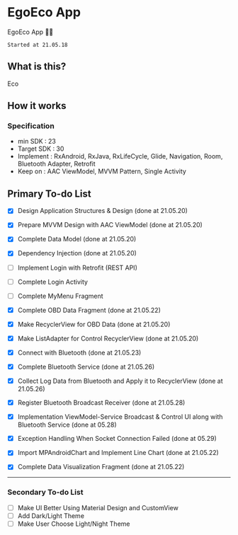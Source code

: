 # EgoEco App

EgoEco App 🏃‍♂


`Started at 21.05.18`


## What is this?

Eco

## How it works
### Specification
- min SDK : 23
- Target SDK : 30  
- Implement : RxAndroid, RxJava, RxLifeCycle, Glide, Navigation, Room, Bluetooth Adapter, Retrofit
- Keep on : AAC ViewModel, MVVM Pattern, Single Activity

## Primary To-do List 
- [X] Design Application Structures & Design (done at 21.05.20)
- [X] Prepare MVVM Design with AAC ViewModel (done at 21.05.20)
- [X] Complete Data Model (done at 21.05.20)
- [X] Dependency Injection (done at 21.05.20)
- [ ] Implement Login with Retrofit (REST API)
- [ ] Complete Login Activity
- [ ] Complete MyMenu Fragment
- [X] Complete OBD Data Fragment (done at 21.05.22)
- [X] Make RecyclerView for OBD Data (done at 21.05.20)
- [X] Make ListAdapter for Control RecyclerView (done at 21.05.20)
- [X] Connect with Bluetooth (done at 21.05.23)
- [X] Complete Bluetooth Service (done at 21.05.26)
- [X] Collect Log Data from Bluetooth and Apply it to RecyclerView (done at 21.05.26)
- [X] Register Bluetooth Broadcast Receiver (done at 21.05.28)
- [X] Implementation ViewModel-Service Broadcast & Control UI along with Bluetooth Service (done at 05.28)
- [X] Exception Handling When Socket Connection Failed (done at 05.29)
- [X] Import MPAndroidChart and Implement Line Chart (done at 21.05.22)
- [X] Complete Data Visualization Fragment (done at 21.05.22)


----------------
### Secondary To-do List 
- [ ] Make UI Better Using Material Design and CustomView
- [ ] Add Dark/Light Theme
- [ ] Make User Choose Light/Night Theme
